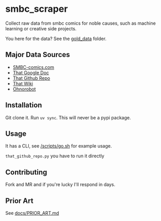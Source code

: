 # smbc_scraper
Collect raw data from smbc comics for noble causes, such as machine learning or creative side projects.

You here for the data? See the [gold_data](gold_data) folder.

## Major Data Sources

- [SMBC-comics.com](https://www.smbc-comics.com)
- [That Google Doc](https://docs.google.com/spreadsheets/d/1CH3NX_xKOx-VIPZqp5GkCTHdS7QDsmg7w9Q71Z-aRT0/edit?gid=0#gid=0)
- [That Github Repo](https://github.com/fricklerhandwerk/smbc)
- [That Wiki](https://www.smbc-wiki.com/)
- [Ohnorobot](http://www.ohnorobot.com/index.php?comic=137)

## Installation

Git clone it. Run `uv sync`. This will never be a pypi package.

## Usage

It has a CLI, see [/scripts/go.sh](scripts/go.sh) for example usage.

`that_github_repo.py` you have to run it directly

## Contributing

Fork and MR and if you're lucky I'll respond in days.

## Prior Art

See [docs/PRIOR_ART.md](docs/PRIOR_ART.md)
